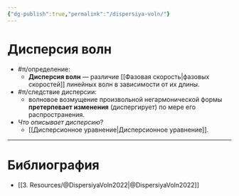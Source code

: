 ```yaml
---
{"dg-publish":true,"permalink":"/dispersiya-voln/"}
---
```



# Дисперсия волн

- #π/определение:
	- **Дисперсия волн** — различие [[Фазовая скорость\|фазовых скоростей]] линейных волн в зависимости от их длины.
- #π/следствие дисперсии:
	- волновое возмущение произвольной негармонической формы **претерпевает изменения** (диспергирует) по мере его распространения.
- *Что описывает дисперсию*?
	- [[Дисперсионное уравнение\|Дисперсионное уравнение]].

---

# Библиография

- [[3. Resources/@DispersiyaVoln2022\|@DispersiyaVoln2022]]
